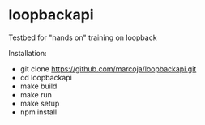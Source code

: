 # loopbackapi
Testbed for "hands on" training on loopback



Installation:
- git clone https://github.com/marcoja/loopbackapi.git
- cd loopbackapi
- make build 
- make run 
- make setup
- npm install 


